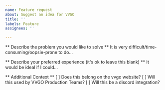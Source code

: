 ```yaml
---
name: Feature request
about: Suggest an idea for VVGO
title: ''
labels: Feature
assignees: ''

---
```


** Describe the problem you would like to solve **
It is very difficult/time-consuming/oopsie-prone to do...

** Describe your preferred experience (it's ok to leave this blank) **
It would be ideal if I could...

** Additional Context **
[ ] Does this belong on the vvgo website?
[ ] Will this used by VVGO Production Teams?
[ ] Will this be a discord integration?

